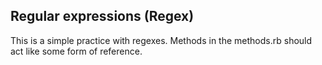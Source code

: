 ## Regular expressions (Regex)

This is a simple practice with regexes.
Methods in the methods.rb should act like some form of reference.

